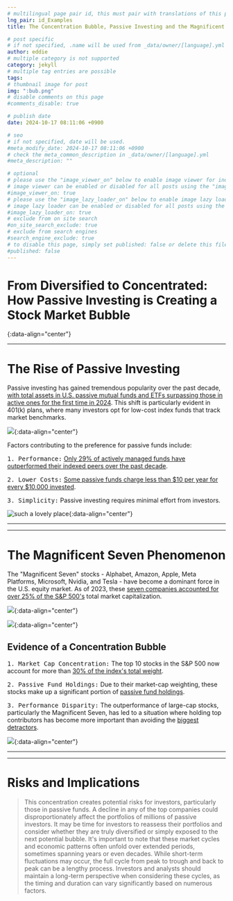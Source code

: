 ```yaml
---
# multilingual page pair id, this must pair with translations of this page. (This name must be unique)
lng_pair: id_Examples
title: The Concentration Bubble, Passive Investing and the Magnificent Seven

# post specific
# if not specified, .name will be used from _data/owner/[language].yml
author: eddie
# multiple category is not supported
category: jekyll
# multiple tag entries are possible
tags: 
# thumbnail image for post
img: ":bub.png"
# disable comments on this page
#comments_disable: true

# publish date
date: 2024-10-17 08:11:06 +0900

# seo
# if not specified, date will be used.
#meta_modify_date: 2024-10-17 08:11:06 +0900
# check the meta_common_description in _data/owner/[language].yml
#meta_description: ""

# optional
# please use the "image_viewer_on" below to enable image viewer for individual pages or posts (_posts/ or [language]/_posts folders).
# image viewer can be enabled or disabled for all posts using the "image_viewer_posts: true" setting in _data/conf/main.yml.
#image_viewer_on: true
# please use the "image_lazy_loader_on" below to enable image lazy loader for individual pages or posts (_posts/ or [language]/_posts folders).
# image lazy loader can be enabled or disabled for all posts using the "image_lazy_loader_posts: true" setting in _data/conf/main.yml.
#image_lazy_loader_on: true
# exclude from on site search
#on_site_search_exclude: true
# exclude from search engines
#search_engine_exclude: true
# to disable this page, simply set published: false or delete this file
#published: false
---
```





# From Diversified to Concentrated: How Passive Investing is Creating a Stock Market Bubble
{:data-align="center"}

***

# The Rise of Passive Investing

Passive investing has gained tremendous popularity over the past decade, [with total assets in U.S. passive mutual funds and ETFs surpassing those in active ones for the first time in 2024]([https://jekyllrb.com/](https://www.axios.com/2024/06/27/the-stock-markets-concentration-in-one-chart)). This shift is particularly evident in 401(k) plans, where many investors opt for low-cost index funds that track market benchmarks.

![](:bub4.png){:data-align="center"}

Factors contributing to the preference for passive funds include:

<kbd>1. Performance:</kbd> [Only 29% of actively managed funds have outperformed their indexed peers over the past decade](https://www.morganstanley.com/im/publication/insights/articles/article_stockmarketconcentration.pdf).

<kbd>2. Lower Costs:</kbd> [Some passive funds charge less than $10 per year for every $10,000 invested](https://www.fidelity.com/learning-center/trading-investing/market-concentration).

<kbd>3. Simplicity:</kbd> Passive investing requires minimal effort from investors.

![such a lovely place](:bub1.png){:data-align="center"}

***
***

# The Magnificent Seven Phenomenon

The "Magnificent Seven" stocks - Alphabet, Amazon, Apple, Meta Platforms, Microsoft, Nvidia, and Tesla - have become a dominant force in the U.S. equity market. As of 2023, these [seven companies accounted for over 25% of the S&P 500's](https://www.investopedia.com/magnificent-seven-stocks-8402262) total market capitalization.

![](:bub2.png){:data-align="center"}

![](:bub.png){:data-align="center"}

## Evidence of a Concentration Bubble

<kbd>1. Market Cap Concentration:</kbd> The top 10 stocks in the S&P 500 now account for more than [30% of the index's total weight](https://journal.epistemikpress.id/index.php/IJSSR/article/download/51/46).

<kbd>2. Passive Fund Holdings:</kbd> Due to their market-cap weighting, these stocks make up a significant portion of [passive fund holdings](https://www.fidelity.com/learning-center/trading-investing/market-concentration).

<kbd>3. Performance Disparity:</kbd> The outperformance of large-cap stocks, particularly the Magnificent Seven, has led to a situation where holding top contributors has become more important than avoiding the [biggest detractors](https://journal.epistemikpress.id/index.php/IJSSR/article/download/51/46).

![](:bub3.png){:data-align="center"}

***
***

# Risks and Implications

>This concentration creates potential risks for investors, particularly those in passive funds. A decline in any of the top companies could disproportionately affect the portfolios of millions of passive investors. It may be time for investors to reassess their portfolios and consider whether they are truly diversified or simply exposed to the next potential bubble. It's important to note that these market cycles and economic patterns often unfold over extended periods, sometimes spanning years or even decades. While short-term fluctuations may occur, the full cycle from peak to trough and back to peak can be a lengthy process. Investors and analysts should maintain a long-term perspective when considering these cycles, as the timing and duration can vary significantly based on numerous factors.

